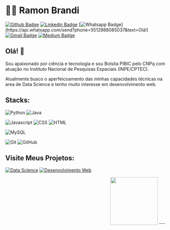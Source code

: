 
# :man_technologist: Ramon Brandi

[![Github Badge](https://img.shields.io/badge/-Github-000?style=flat-square&logo=Github&logoColor=white&link=https://github.com/RamonBrandi)](https://github.com/RamonBrandi)
[![Linkedin Badge](https://img.shields.io/badge/-LinkedIn-blue?style=flat-square&logo=Linkedin&logoColor=white&link=https://www.linkedin.com/in/ramonbrandi/)](https://www.linkedin.com/in/ramonbrandi/)
[![Whatsapp Badge](https://img.shields.io/badge/-Whatsapp-4CA143?style=flat-square&labelColor=4CA143&logo=whatsapp&logoColor=white&link=https://api.whatsapp.com/send?phone=5512988085037&text=Olá!)](https://api.whatsapp.com/send?phone=5512988085037&text=Olá!)
[![Gmail Badge](https://img.shields.io/badge/-Gmail-c14438?style=flat-square&logo=Gmail&logoColor=white&link=mailto:ramonbrand@gmail.com)](mailto:ramonbrand@gmail.com)
[![Medium Badge](https://img.shields.io/badge/-Medium-Black?style=flat-square&logo=Medium&logoColor=white&link=https://medium.com/ramones-py)](https://medium.com/ramones-py)


## Olá! 👋

Sou apaixonado por ciência e tecnologia e sou Bolsita PIBIC pelo CNPq com atuação no Instituto Nacional de Pesquisas Espaciais (INPE/CPTEC).

Atualmente busco o aperfeicoamento das minhas capacidades técnicas na area de Data Science e tenho muito interesse em desenvolvimento web.



## Stacks:


![Python](https://img.shields.io/badge/-Python-Yellow?style=flat-square&logo=Python&logoColor=White&link=https://github.com/RamonBrandi/)
![Java](https://img.shields.io/badge/-Java-Red?style=flat-square&logo=Java&logoColor=White&link=https://github.com/RamonBrandi/)
 
![Javascript](http://img.shields.io/badge/-Javascript-Black?style=flat-square&logo=Javascript&logoColor=Yellow&link=https://github.com/RamonBrandi/)
![CSS](http://img.shields.io/badge/-CSS-Blue?style=flat-square&logo=CSS3&logoColor=White&link=https://github.com/RamonBrandi/)
![HTML](http://img.shields.io/badge/-HTML-Orange?style=flat-square&logo=HTML5&logoColor=White&link=https://github.com/RamonBrandi/)

![MySQL](https://img.shields.io/badge/-MySQL-4479A1?style=flat-square&logo=MySQL&logoColor=White&link=https://github.com/RamonBrandi/)

![Git](https://img.shields.io/badge/-Git-black?style=flat-square&logo=git&link=https://github.com/RamonBrandi/)
![GitHub](https://img.shields.io/badge/-GitHub-181717?style=flat-square&logo=github&link=https://github.com/RamonBrandi/)

## Visite Meus Projetos:

[![Data Science](https://img.shields.io/badge/Data%20Science-Orange?style=flat-square&logo=Jupyter&logoColor=White&link=https://github.com/RamonBrandi/)](https://github.com/RamonBrandi/)
[![Desenvolvimento Web](http://img.shields.io/badge/-Desenvolvimento%20Web-Purple?style=flat-square&logo=Internet-explorer&logoColor=White&link=https://github.com/RamonBrandi/)](https://github.com/RamonBrandi/Projetos-Web)

<p align="right">
<img src="https://i.giphy.com/media/LMt9638dO8dftAjtco/200.webp" width="150">
---
